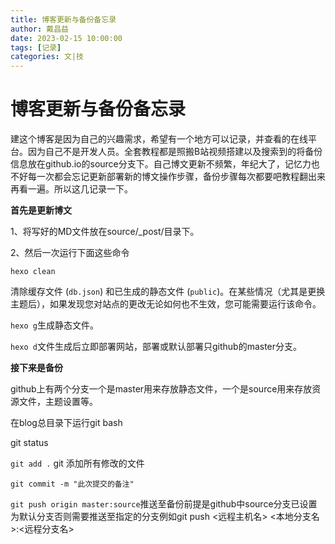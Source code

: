 ```yaml
---
title: 博客更新与备份备忘录
author: 戴昌益
date: 2023-02-15 10:00:00
tags: [记录]
categories: 文|技
---
```


# 博客更新与备份备忘录

建这个博客是因为自己的兴趣需求，希望有一个地方可以记录，并查看的在线平台。因为自己不是开发人员。全套教程都是照搬B站视频搭建以及搜索到的将备份信息放在github.io的source分支下。自己博文更新不频繁，年纪大了，记忆力也不好每一次都会忘记更新部署新的博文操作步骤，备份步骤每次都要吧教程翻出来再看一遍。所以这几记录一下。

**首先是更新博文**

1、将写好的MD文件放在source/_post/目录下。

2、然后一次运行下面这些命令

`hexo clean`

清除缓存文件 (`db.json`) 和已生成的静态文件 (`public`)。在某些情况（尤其是更换主题后），如果发现您对站点的更改无论如何也不生效，您可能需要运行该命令。

`hexo g`生成静态文件。

`hexo d`文件生成后立即部署网站，部署或默认部署只github的master分支。

**接下来是备份**

github上有两个分支一个是master用来存放静态文件，一个是source用来存放资源文件，主题设置等。

在blog总目录下运行git bash

git status

`git add .` git 添加所有修改的文件

`git commit -m "此次提交的备注"` 

`git push origin master:source`推送至备份前提是github中source分支已设置为默认分支否则需要推送至指定的分支例如git push <远程主机名> <本地分支名>:<远程分支名>

